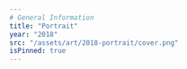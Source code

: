```yaml
---
# General Information
title: "Portrait"
year: "2018"
src: "/assets/art/2018-portrait/cover.png"
isPinned: true
---
```

